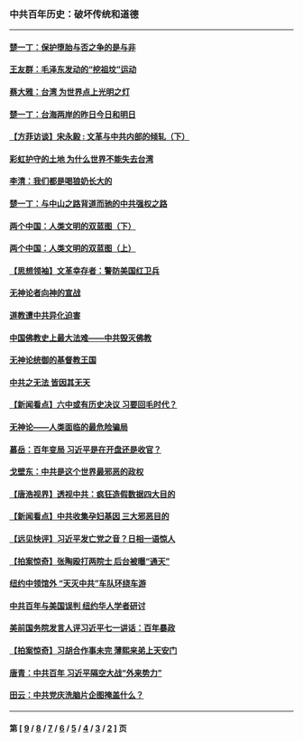 ### 中共百年历史：破坏传统和道德
---
#### [楚一丁：保护堕胎与否之争的是与非](../../pages/nf1176114/n13815642.md?04200430) 
#### [王友群：毛泽东发动的“挖祖坟”运动](../../pages/nf1176114/n13723639.md?04200430) 
#### [蔡大雅：台湾 为世界点上光明之灯](../../pages/nf1176114/n13531530.md?04200430) 
#### [楚一丁：台海两岸的昨日今日和明日](../../pages/nf1176114/n13531468.md?04200430) 
#### [【方菲访谈】宋永毅 : 文革与中共内部的倾轧（下）](../../pages/nf1176114/n13486836.md?04200430) 
#### [彩虹护守的土地 为什么世界不能失去台湾](../../pages/nf1176114/n13476849.md?04200430) 
#### [李清：我们都是喝狼奶长大的](../../pages/nf1176114/n13471478.md?04200430) 
#### [楚一丁：与中山之路背道而驰的中共强权之路](../../pages/nf1176114/n13437270.md?04200430) 
#### [两个中国：人类文明的双蓝图（下）](../../pages/nf1176114/n13423132.md?04200430) 
#### [两个中国：人类文明的双蓝图（上）](../../pages/nf1176114/n13422687.md?04200430) 
#### [【思想领袖】文革幸存者：警防美国红卫兵](../../pages/nf1176114/n13339289.md?04200430) 
#### [无神论者向神的宣战](../../pages/nf1176114/n13281535.md?04200430) 
#### [道教遭中共异化迫害](../../pages/nf1176114/n13281463.md?04200430) 
#### [中国佛教史上最大法难——中共毁灭佛教](../../pages/nf1176114/n13281397.md?04200430) 
#### [无神论统御的基督教王国](../../pages/nf1176114/n13281280.md?04200430) 
#### [中共之无法 皆因其无天](../../pages/nf1176114/n13281088.md?04200430) 
#### [【新闻看点】六中或有历史决议 习要回毛时代？](../../pages/nf1176114/n13222895.md?04200430) 
#### [无神论——人类面临的最危险骗局](../../pages/nf1176114/n13196137.md?04200430) 
#### [慕岳：百年变局 习近平是在开盘还是收官？](../../pages/nf1176114/n13206516.md?04200430) 
#### [戈壁东：中共是这个世界最邪恶的政权](../../pages/nf1176114/n13085641.md?04200430) 
#### [【唐浩视界】透视中共：疯狂造假数据四大目的](../../pages/nf1176114/n13080590.md?04200430) 
#### [【新闻看点】中共收集孕妇基因 三大邪恶目的](../../pages/nf1176114/n13077182.md?04200430) 
#### [【远见快评】习近平发亡党之音？日相一语惊人](../../pages/nf1176114/n13074809.md?04200430) 
#### [【拍案惊奇】张陶殴打两院士 后台被曝“通天”](../../pages/nf1176114/n13070496.md?04200430) 
#### [纽约中领馆外 “天灭中共”车队环绕车游](../../pages/nf1176114/n13070693.md?04200430) 
#### [中共百年与美国误判 纽约华人学者研讨](../../pages/nf1176114/n13067969.md?04200430) 
#### [美前国务院发言人评习近平七一讲话：百年暴政](../../pages/nf1176114/n13066986.md?04200430) 
#### [【拍案惊奇】习胡合作事未完 薄熙来弟上天安门](../../pages/nf1176114/n13065867.md?04200430) 
#### [唐青：中共百年 习近平隔空大战“外来势力”](../../pages/nf1176114/n13065976.md?04200430) 
#### [田云：中共党庆洗脑片企图掩盖什么？](../../pages/nf1176114/n13064395.md?04200430) 

---
#### 第 [ [9](./9.md?04200430) / [8](./8.md?04200430) / [7](./7.md?04200430) / [6](./6.md?04200430) / [5](./5.md?04200430) / [4](./4.md?04200430) / [3](./3.md?04200430) / [2](./2.md?04200430) ] 页
